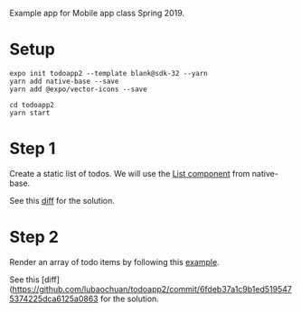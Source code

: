 Example app for Mobile app class Spring 2019.

# Setup
```
expo init todoapp2 --template blank@sdk-32 --yarn
yarn add native-base --save
yarn add @expo/vector-icons --save

cd todoapp2
yarn start
```
# Step 1
Create a static list of todos. We will use the
[List component](http://docs.nativebase.io/Components.html#list-def-headref)
from native-base.

See this [diff](https://github.com/lubaochuan/todoapp2/commit/bc21e7e8166aa675087e6cada171b6cc2b2d91e2)
for the solution.

# Step 2
Render an array of todo items by following this
[example](https://github.com/GeekyAnts/NativeBase-KitchenSink/blob/master/src/screens/list/basic-list.js).

See this [diff](https://github.com/lubaochuan/todoapp2/commit/6fdeb37a1c9b1ed5195475374225dca6125a0863
for the solution.
